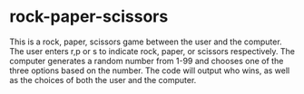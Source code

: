 # rock-paper-scissors

This is a rock, paper, scissors game between the user and the computer. 
The user enters r,p or s to indicate rock, paper, or scissors respectively. 
The computer generates a random number from 1-99 and chooses one of the three options based on the number.
The code will output who wins, as well as the choices of both the user and the computer. 
